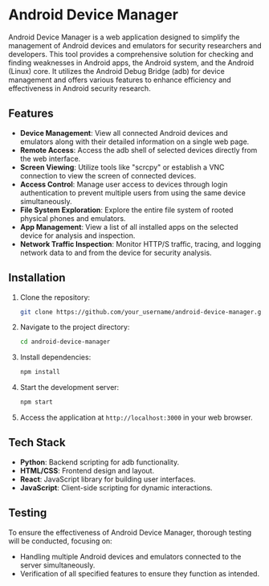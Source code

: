 # Android Device Manager

Android Device Manager is a web application designed to simplify the management of Android devices and emulators for security researchers and developers. This tool provides a comprehensive solution for checking and finding weaknesses in Android apps, the Android system, and the Android (Linux) core. It utilizes the Android Debug Bridge (adb) for device management and offers various features to enhance efficiency and effectiveness in Android security research.

## Features

- **Device Management**: View all connected Android devices and emulators along with their detailed information on a single web page.
- **Remote Access**: Access the adb shell of selected devices directly from the web interface.
- **Screen Viewing**: Utilize tools like "scrcpy" or establish a VNC connection to view the screen of connected devices.
- **Access Control**: Manage user access to devices through login authentication to prevent multiple users from using the same device simultaneously.
- **File System Exploration**: Explore the entire file system of rooted physical phones and emulators.
- **App Management**: View a list of all installed apps on the selected device for analysis and inspection.
- **Network Traffic Inspection**: Monitor HTTP/S traffic, tracing, and logging network data to and from the device for security analysis.

## Installation

1. Clone the repository:

   ```bash
   git clone https://github.com/your_username/android-device-manager.git
   ```

2. Navigate to the project directory:

   ```bash
   cd android-device-manager
   ```

3. Install dependencies:

   ```bash
   npm install
   ```

4. Start the development server:

   ```bash
   npm start
   ```

5. Access the application at `http://localhost:3000` in your web browser.

## Tech Stack

- **Python**: Backend scripting for adb functionality.
- **HTML/CSS**: Frontend design and layout.
- **React**: JavaScript library for building user interfaces.
- **JavaScript**: Client-side scripting for dynamic interactions.

## Testing

To ensure the effectiveness of Android Device Manager, thorough testing will be conducted, focusing on:

- Handling multiple Android devices and emulators connected to the server simultaneously.
- Verification of all specified features to ensure they function as intended.
